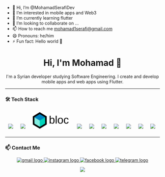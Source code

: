 - 👋 Hi, I’m @MohamadSerafiDev
- 👀 I’m interested in mobile apps and Web3
- 🌱 I’m currently learning flutter  
- 💞️ I’m looking to collaborate on ...
- 📫 How to reach me mohamad1serafi@gmail.com
- 😄 Pronouns: he/him
- ⚡ Fun fact: Hello world 🫠

<h1 align="center">Hi, I'm Mohamad 👋</h1>


<p align="center">
  I'm a Syrian developer studying Software Engineering.  
  I create and develop mobile apps and web apps using Flutter.
</p>



---



### 🛠️ Tech Stack

<p align="left">
  <!-- Dart -->
  <img src="https://cdn.jsdelivr.net/gh/devicons/devicon/icons/dart/dart-original.svg" width="80" style="margin: 10px;" />
  
  <!-- Flutter -->
  <img src="https://cdn.jsdelivr.net/gh/devicons/devicon/icons/flutter/flutter-original.svg" width="80" style="margin: 10px;" />
  
  <!-- Bloc -->
  <img src="https://raw.githubusercontent.com/felangel/bloc/master/assets/logos/bloc.png" width="120" style="margin: 10px;" />

  <!-- Provider -->
  <img src="https://camo.githubusercontent.com/0977fd183be878db6b1bff82fa0a3d10f282f001265dbcb7e64ed22930ebe448/68747470733a2f2f696d672e736869656c64732e696f2f62616467652f50726f76696465722d3543364243303f7374796c653d666f722d7468652d6261646765266c6f676f3d666c7574746572266c6f676f436f6c6f723d7768697465" width="150" style="margin: 10px;" />
  
  <!-- VS Code -->
  <img src="https://cdn.jsdelivr.net/gh/devicons/devicon@latest/icons/vscode/vscode-original.svg" width="80" style="margin: 10px;" />
  
  <!-- Android -->
  <img src="https://cdn.jsdelivr.net/gh/devicons/devicon@latest/icons/android/android-plain.svg" width="80" style="margin: 10px;" />
  
  <!-- SQL -->
  <img src="https://cdn.jsdelivr.net/gh/devicons/devicon/icons/sqlite/sqlite-original.svg" width="80" style="margin: 10px;" />
  
  <!-- MySQL -->
  <img src="https://cdn.jsdelivr.net/gh/devicons/devicon/icons/mysql/mysql-original.svg" width="80" style="margin: 10px;" />
  
  <!-- Firebase -->
  <img src="https://cdn.jsdelivr.net/gh/devicons/devicon@latest/icons/firebase/firebase-original-wordmark.svg" width="80" style="margin: 10px;" />
  
  <!-- Supabase -->
  <img src="https://cdn.jsdelivr.net/gh/devicons/devicon@latest/icons/supabase/supabase-original-wordmark.svg" width="120" style="margin: 10px;" />
</p>




---



### 📫 Contact Me


<p align="center">
  <a href="mailto:mohamad1serafi@gmail.com">
    <img src="https://img.shields.io/static/v1?message=mohamad1serafi@gmail.com&logo=gmail&label=Gmail&color=D14836&logoColor=white&labelColor=&style=flat" height="30" alt="gmail logo"  />
  </a>
  <a href="https://www.instagram.com/mhd_serafii?igsh=MW4zaHp4cDljM2o2Zg==" target="_blank">
    <img src="https://img.shields.io/static/v1?message=Instagram&logo=instagram&label=&color=E4405F&logoColor=white&labelColor=&style=flat" height="30" alt="instagram logo"  />
  </a>
  <a href="https://www.facebook.com/mohamad.sirafe.7">
    <img src="https://img.shields.io/static/v1?message=Facebook&logo=facebook&label=&color=1877F2&logoColor=white&labelColor=&style=flat" height="30" alt="facebook logo"  />
  </a>
  <a href="https://t.me/m12340w">
    <img src="https://img.shields.io/static/v1?message=Telegram&logo=telegram&label=&color=2CA5E0&logoColor=white&labelColor=&style=flat" height="30" alt="telegram logo"  />
  </a>
</p>

<p align="center">
  <img src="https://avatars.githubusercontent.com/u/206375622?s=400&u=53862c1ab1fbda917c207c15d7900a86f8da439b&v=4" width="250"" />
  </p>


